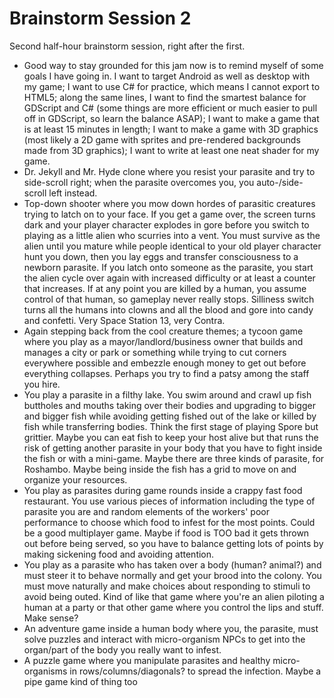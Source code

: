 # Brainstorm Session 2

Second half-hour brainstorm session, right after the first.

- Good way to stay grounded for this jam now is to remind myself of some goals I have going in. I want to target Android as well as desktop with my game; I want to use C# for practice, which means I cannot export to HTML5; along the same lines, I want to find the smartest balance for GDScript and C# (some things are more efficient or much easier to pull off in GDScript, so learn the balance ASAP); I want to make a game that is at least 15 minutes in length; I want to make a game with 3D graphics (most likely a 2D game with sprites and pre-rendered backgrounds made from 3D graphics); I want to write at least one neat shader for my game.
- Dr. Jekyll and Mr. Hyde clone where you resist your parasite and try to side-scroll right; when the parasite overcomes you, you auto-/side-scroll left instead.
- Top-down shooter where you mow down hordes of parasitic creatures trying to latch on to your face. If you get a game over, the screen turns dark and your player character explodes in gore before you switch to playing as a little alien who scurries into a vent. You must survive as the alien until you mature while people identical to your old player character hunt you down, then you lay eggs and transfer consciousness to a newborn parasite. If you latch onto someone as the parasite, you start the alien cycle over again with increased difficulty or at least a counter that increases. If at any point you are killed by a human, you assume control of that human, so gameplay never really stops. Silliness switch turns all the humans into clowns and all the blood and gore into candy and confetti. Very Space Station 13, very Contra.
- Again stepping back from the cool creature themes; a tycoon game where you play as a mayor/landlord/business owner that builds and manages a city or park or something while trying to cut corners everywhere possible and embezzle enough money to get out before everything collapses. Perhaps you try to find a patsy among the staff you hire.
- You play a parasite in a filthy lake. You swim around and crawl up fish buttholes and mouths taking over their bodies and upgrading to bigger and bigger fish while avoiding getting fished out of the lake or killed by fish while transferring bodies. Think the first stage of playing Spore but grittier. Maybe you can eat fish to keep your host alive but that runs the risk of getting another parasite in your body that you have to fight inside the fish or with a mini-game. Maybe there are three kinds of parasite, for Roshambo. Maybe being inside the fish has a grid to move on and organize your resources.
- You play as parasites during game rounds inside a crappy fast food restaurant. You use various pieces of information including the type of parasite you are and random elements of the workers' poor performance to choose which food to infest for the most points. Could be a good multiplayer game. Maybe if food is TOO bad it gets thrown out before being served, so you have to balance getting lots of points by making sickening food and avoiding attention.
- You play as a parasite who has taken over a body (human? animal?) and must steer it to behave normally and get your brood into the colony. You must move naturally and make choices about responding to stimuli to avoid being outed. Kind of like that game where you're an alien piloting a human at a party or that other game where you control the lips and stuff. Make sense?
- An adventure game inside a human body where you, the parasite, must solve puzzles and interact with micro-organism NPCs to get into the organ/part of the body you really want to infest.
- A puzzle game where you manipulate parasites and healthy micro-organisms in rows/columns/diagonals? to spread the infection. Maybe a pipe game kind of thing too